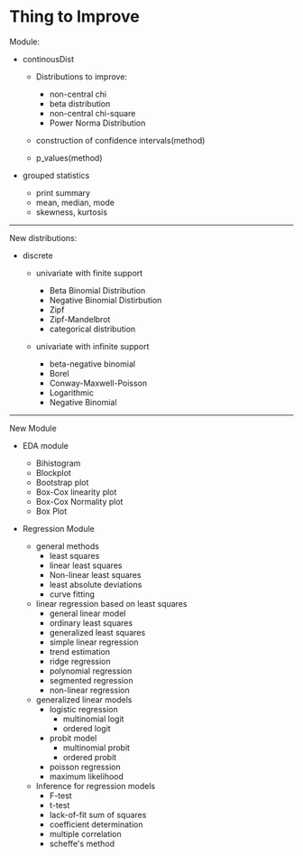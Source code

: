 # Thing to Improve

Module:
- continousDist
    - Distributions to improve:
        - non-central chi
        - beta distribution
        - non-central chi-square
        - Power Norma Distribution
        
    - construction of confidence intervals(method)
    - p_values(method)


- grouped statistics
    - print summary
    - mean, median, mode
    - skewness, kurtosis
----

New distributions:
- discrete
    - univariate with finite support
        - Beta Binomial Distribution
        - Negative Binomial Distirbution
        - Zipf
        - Zipf-Mandelbrot
        - categorical distribution

    - univariate with infinite support
        - beta-negative binomial
        - Borel
        - Conway-Maxwell-Poisson
        - Logarithmic
        - Negative Binomial
----
New Module
- EDA module
    - Bihistogram
    - Blockplot
    - Bootstrap plot
    - Box-Cox linearity plot
    - Box-Cox Normality plot
    - Box Plot

- Regression Module
    -   general methods
        - least squares
        - linear least squares 
        - Non-linear least squares
        - least absolute deviations
        - curve fitting
    - linear regression based on least squares
        - general linear model
        - ordinary least squares
        - generalized least squares
        - simple linear regression
        - trend estimation
        - ridge regression
        - polynomial regression
        - segmented regression
        - non-linear regression
    - generalized linear models
        - logistic regression
            - multinomial logit
            - ordered logit
        - probit model
            - multinomial probit
            - ordered probit
        - poisson regression
        - maximum likelihood
    - Inference for regression models
        - F-test
        - t-test
        - lack-of-fit sum of squares
        - coefficient determination
        - multiple correlation
        - scheffe's method

